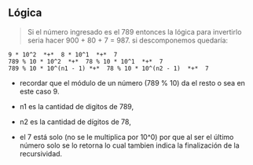 

## Lógica 

> Si el número ingresado es el 789 entonces la lógica para invertirlo
  seria hacer 900 + 80 + 7 = 987.
  si descomponemos quedaría: 

` 9 * 10^2  *+*  8 * 10^1  *+*  7 `       
` 789 % 10 * 10^2  *+*  78 % 10 * 10^1  *+*  7 `     
` 789 % 10 * 10^(n1 - 1) *+*  78 % 10 * 10^(n2 - 1)  *+*  7 `     

- recordar que el módulo de un número (789 % 10) da el resto o sea en este caso 9.

- n1 es la cantidad de digitos de 789,
- n2 es la cantidad de dígitos de 78,
- el 7 está solo (no se le multiplica por 10^0) por que al ser el último número solo se lo retorna lo cual tambien indica la finalización de la recursividad.
